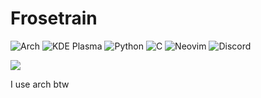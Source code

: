 # Frosetrain

![Arch](https://img.shields.io/badge/Arch%20Linux-1793D1?logo=arch-linux&logoColor=fff&style=for-the-badge)
![KDE Plasma](https://img.shields.io/badge/KDE%20Plasma-1D99F3?logo=kde&logoColor=fff&style=for-the-badge)
![Python](https://img.shields.io/badge/python-3670A0?style=for-the-badge&logo=python&logoColor=ffdd54)
![C](https://img.shields.io/badge/C-00599C?style=for-the-badge&logo=c&logoColor=white)
![Neovim](https://img.shields.io/badge/NeoVim-%2357A143.svg?&style=for-the-badge&logo=neovim&logoColor=white)
![Discord](https://img.shields.io/badge/Frosetrain%236207-%237289DA.svg?style=for-the-badge&logo=discord&logoColor=white)

<picture>
<source 
  srcset="https://github-readme-stats.vercel.app/api?username=frosetrain&show_icons=true&theme=dark"
  media="(prefers-color-scheme: dark)"
/>
<source
  srcset="https://github-readme-stats.vercel.app/api?username=frosetrain&show_icons=true"
  media="(prefers-color-scheme: light), (prefers-color-scheme: no-preference)"
/>
<img src="https://github-readme-stats.vercel.app/api?username=frosetrain&show_icons=true" />
</picture>

I use arch btw
